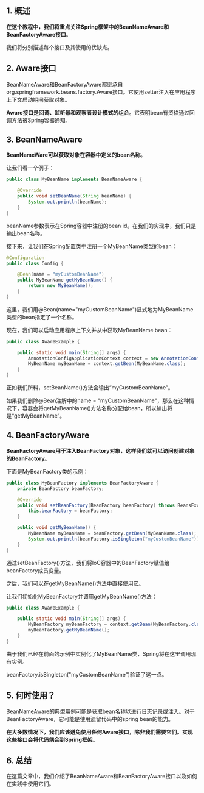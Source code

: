 ## 1. 概述

**在这个教程中，我们将重点关注Spring框架中的BeanNameAware和BeanFactoryAware接口**。

我们将分别描述每个接口及其使用的优缺点。

## 2. Aware接口

BeanNameAware和BeanFactoryAware都继承自org.springframework.beans.factory.Aware接口。它使用setter注入在应用程序上下文启动期间获取对象。

**Aware接口是回调、监听器和观察者设计模式的组合**。它表明bean有资格通过回调方法被Spring容器通知。

## 3. BeanNameAware

**BeanNameWare可以获取对象在容器中定义的bean名称**。

让我们看一个例子：

```java
public class MyBeanName implements BeanNameAware {

    @Override
    public void setBeanName(String beanName) {
        System.out.println(beanName);
    }
}
```

beanName参数表示在Spring容器中注册的bean id。在我们的实现中，我们只是输出bean名称。

接下来，让我们在Spring配置类中注册一个MyBeanName类型的bean：

```java
@Configuration
public class Config {

    @Bean(name = "myCustomBeanName")
    public MyBeanName getMyBeanName() {
        return new MyBeanName();
    }
}
```

这里，我们用@Bean(name="myCustomBeanName")显式地为MyBeanName类型的bean指定了一个名称。

现在，我们可以启动应用程序上下文并从中获取MyBeanName bean：

```java
public class AwareExample {

    public static void main(String[] args) {
        AnnotationConfigApplicationContext context = new AnnotationConfigApplicationContext(Config.class);
        MyBeanName myBeanName = context.getBean(MyBeanName.class);
    }
}
```

正如我们所料，setBeanName()方法会输出“myCustomBeanName”。

如果我们删除@Bean注解中的name = "myCustomBeanName"，那么在这种情况下，容器会将getMyBeanName()方法名称分配给bean，所以输出将是“getMyBeanName”。

## 4. BeanFactoryAware

**BeanFactoryAware用于注入BeanFactory对象，这样我们就可以访问创建对象的BeanFactory**。

下面是MyBeanFactory类的示例：

```java
public class MyBeanFactory implements BeanFactoryAware {
    private BeanFactory beanFactory;

    @Override
    public void setBeanFactory(BeanFactory beanFactory) throws BeansException {
        this.beanFactory = beanFactory;
    }

    public void getMyBeanName() {
        MyBeanName myBeanName = beanFactory.getBean(MyBeanName.class);
        System.out.println(beanFactory.isSingleton("myCustomBeanName"));
    }
}
```

通过setBeanFactory()方法，我们将IoC容器中的BeanFactory赋值给beanFactory成员变量。

之后，我们可以在getMyBeanName()方法中直接使用它。

让我们初始化MyBeanFactory并调用getMyBeanName()方法：

```java
public class AwareExample {

    public static void main(String[] args) {
        MyBeanFactory myBeanFactory = context.getBean(MyBeanFactory.class);
        myBeanFactory.getMyBeanName();
    }
}
```

由于我们已经在前面的示例中实例化了MyBeanName类，Spring将在这里调用现有实例。

beanFactory.isSingleton("myCustomBeanName")验证了这一点。

## 5. 何时使用？

BeanNameAware的典型用例可能是获取bean名称以进行日志记录或注入。对于BeanFactoryAware，它可能是使用遗留代码中的spring bean的能力。

**在大多数情况下，我们应该避免使用任何Aware接口，除非我们需要它们。实现这些接口会将代码耦合到Spring框架**。

## 6. 总结

在这篇文章中，我们介绍了BeanNameAware和BeanFactoryAware接口以及如何在实践中使用它们。